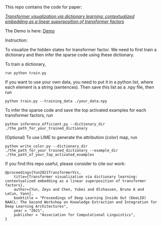 This repo contains the code for paper: 

[<em>Transformer visualization via dictionary learning: contextualized embedding as a linear superposition of transformer factors</em>](https://arxiv.org/abs/2103.15949)

The Demo is here: [Demo](https://transformervis.github.io/transformervis/)

Instruction:

To visualize the hidden states for transformer factor. We need to first train a dictionary and then infer the sparse code using these dictionary.

To train a dictionary, 

```
run python train.py
```

If you want to use your own data, you need to put it in a python list, where each element is a string (sentences). Then save this list as a .npy file, then run

```
python train.py --training_data ./your_data.npy
```

To infer the sparse code and save the top activated examples for each transformer factors, run

```
python inference_efficient.py --dictionary_dir ./the_path_for_your_trained_dictionary
```

(Optional) To use LIME to generate the attribution (color) map, run 

```
python write_color.py --dictionary_dir ./the_path_for_your_trained_dictionary --example_dir ./the_path_of_your_top_activated_examples
```

If you find this repo useful, please consider to cite our work:
```
@proceedings{Yun2021TransformerVis,
    title={Transformer visualization via dictionary learning: contextualized embedding as a linear superposition of transformer factors},
    author={Yun, Zeyu and Chen, Yubei and Olshausen, Bruno A and LeCun, Yann},
    booktitle = "Proceedings of Deep Learning Inside Out (DeeLIO) NAACL: The Second Workshop on Knowledge Extraction and Integration for Deep Learning Architectures",
    year = "2021",
    publisher = "Association for Computational Linguistics",
}
```


